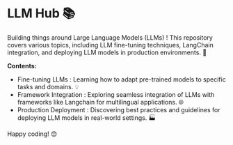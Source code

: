 # LLM Hub 📚

Building things around Large Language Models (LLMs) ! This repository covers various topics, including LLM fine-tuning techniques, LangChain integration, and deploying LLM models in production environments. 🚀

**Contents:**
- Fine-tuning LLMs : Learning how to adapt pre-trained models to specific tasks and domains. 💡
- Framework Integration : Exploring seamless integration of LLMs with frameworks like Langchain for multilingual applications. 🌐
- Production Deployment : Discovering best practices and guidelines for deploying LLM models in real-world settings. 🏭

Happy coding! 😊
